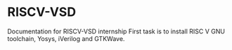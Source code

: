 # RISCV-VSD
Documentation for RISCV-VSD internship 
First task is to install RISC V GNU toolchain, Yosys, iVerilog and GTKWave.
